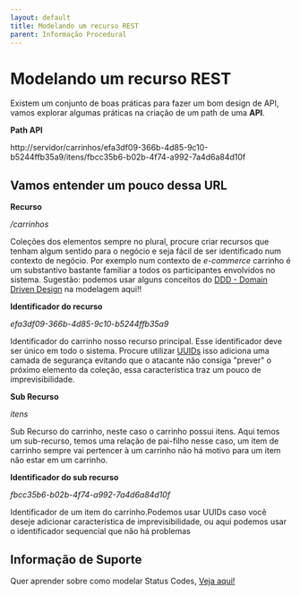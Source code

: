 ```yaml
---
layout: default
title: Modelando um recurso REST 
parent: Informação Procedural
---
```

# Modelando um recurso REST

Existem um conjunto de boas práticas para fazer um bom design de API, vamos explorar
algumas práticas na criação de um path de uma **API**. 

**Path API**

http://servidor/carrinhos/efa3df09-366b-4d85-9c10-b5244ffb35a9/itens/fbcc35b6-b02b-4f74-a992-7a4d6a84d10f

## Vamos entender um pouco dessa URL

**Recurso**

_/carrinhos_

Coleções dos elementos sempre no plural, procure criar recursos que tenham algum sentido para o negócio e seja
fácil de ser identificado num contexto de negócio. Por exemplo num contexto de _e-commerce_ carrinho é um substantivo
bastante familiar a todos os participantes envolvidos no sistema.
Sugestão: podemos usar alguns conceitos do [DDD - Domain Driven Design](https://www.infoq.com/br/news/2019/07/bounded-context-eric-evans/) na modelagem aqui!!


**Identificador do recurso**

_efa3df09-366b-4d85-9c10-b5244ffb35a9_

Identificador do carrinho nosso recurso principal. Esse identificador deve ser único em todo o sistema.
Procure utilizar [UUIDs](https://pt.wikipedia.org/wiki/Identificador_%C3%BAnico_universal) isso adiciona uma camada de segurança evitando que o atacante não consiga "prever"
o próximo elemento da coleção, essa característica traz um pouco de imprevisibilidade.  

**Sub Recurso**

_itens_

Sub Recurso do carrinho, neste caso o carrinho possui itens.
Aqui temos um sub-recurso, temos uma relação de pai-filho nesse caso, um item de carrinho sempre vai
pertencer à um carrinho não há motivo para um item não estar em um carrinho.

**Identificador do sub recurso**

_fbcc35b6-b02b-4f74-a992-7a4d6a84d10f_

Identificador de um item do carrinho.Podemos usar UUIDs caso você deseje adicionar
característica de imprevisibilidade, ou aqui podemos usar o identificador sequencial que não há problemas 

## Informação de Suporte

Quer aprender sobre como modelar Status Codes, [Veja aqui!](../informacao_suporte/rest-status.md)

